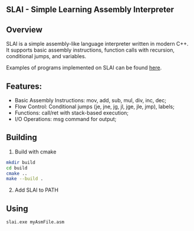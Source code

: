 SLAI - Simple Learning Assembly Interpreter
---
Overview
---
SLAI is a simple assembly-like language interpreter written in modern C++. It supports basic assembly instructions, function calls with recursion, conditional jumps, and variables.

Examples of programs implemented on SLAI can be found [here](https://github.com/LincolnCox29/SLAI/tree/main/examples).

Features:
---
- Basic Assembly Instructions: mov, add, sub, mul, div, inc, dec;
- Flow Control: Conditional jumps (je, jne, jg, jl, jge, jle, jmp), labels;
- Functions: call/ret with stack-based execution;
- I/O Operations: msg command for output;

Building
---
1. Build with cmake
```bash
mkdir build
cd build
cmake ..
make --build .
```
2. Add SLAI to PATH

Using
---
```bash
slai.exe myAsmFile.asm
```
